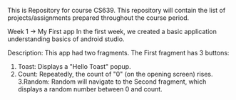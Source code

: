 This is Repository for course CS639.
This repository will contain the list of projects/assignments prepared throughout the course period.

Week 1 -> My First app
In the first week, we created a basic application understanding basics of android studio.

Description:
This app had two fragments. 
The First fragment has 3 buttons:
1. Toast: Displays a "Hello Toast" popup.
2. Count: Repeatedly, the count of "0" (on the opening screen) rises.
3.Random: Random will navigate to the Second fragment, which displays a random number between 0 and count.
